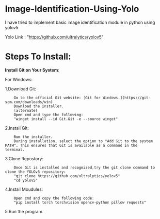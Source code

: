 #                                                            Image-Identification-Using-Yolo


I have tried to implement basic image identification module in python using yolov5

Yolo Link : "https://github.com/ultralytics/yolov5"

 # Steps To Install:
**Install Git on Your System:**

For Windows:

1.Download Git:
               
        Go to the official Git website: [Git for Windows.](https://git-scm.com/downloads/win)
        Download the installer.
        (alternate)
        Open cmd and type the following:
        "winget install --id Git.Git -e --source winget"

2.Install Git:
        
        Run the installer.
        During installation, select the option to "Add Git to the system PATH". This ensures that Git is available as a command in the terminal.

3.Clone Repostory:
        
        Once Git is installed and recognized,try the git clone command to clone the YOLOv5 repository:
        "git clone https://github.com/ultralytics/yolov5"
        "cd yolov5"

4.Install Moudules:
        
        Open cmd and copy the following code:
        "pip install torch torchvision opencv-python pillow requests"

5.Run the program.





